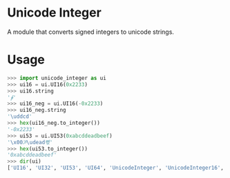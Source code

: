 Unicode Integer
===============

A module that converts signed integers to unicode strings.


Usage
=====

```py
>>> import unicode_integer as ui
>>> ui16 = ui.UI16(0x2233)
>>> ui16.string
'∳'
>>> ui16_neg = ui.UI16(-0x2233)
>>> ui16_neg.string
'\uddcd'
>>> hex(ui16_neg.to_integer())
'-0x2233'
>>> ui53 = ui.UI53(0xabcddeadbeef)
'\x00ꯍ\udead뻯'
>>> hex(ui53.to_integer())
'0xabcddeadbeef'
>>> dir(ui)
['UI16', 'UI32', 'UI53', 'UI64', 'UnicodeInteger', 'UnicodeInteger16', 'UnicodeInteger32', 'UnicodeInteger53', 'UnicodeInteger64', ...]
```
